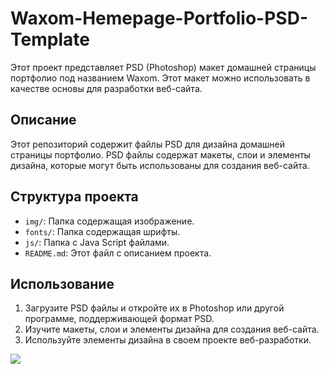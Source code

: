 # Waxom-Hemepage-Portfolio-PSD-Template

Этот проект представляет PSD (Photoshop) макет домашней страницы портфолио под названием Waxom. Этот макет можно использовать в качестве основы для разработки веб-сайта.

## Описание

Этот репозиторий содержит файлы PSD для дизайна домашней страницы портфолио. PSD файлы содержат макеты, слои и элементы дизайна, которые могут быть использованы для создания веб-сайта.

## Структура проекта

- `img/`: Папка содержащая изображение.
- `fonts/`: Папка содержащая шрифты.
- `js/`: Папка с Java Script файлами.
- `README.md`: Этот файл с описанием проекта.

## Использование

1. Загрузите PSD файлы и откройте их в Photoshop или другой программе, поддерживающей формат PSD.
2. Изучите макеты, слои и элементы дизайна для создания веб-сайта.
3. Используйте элементы дизайна в своем проекте веб-разработки.

<img src="Waxom Hemepage.jpg">
